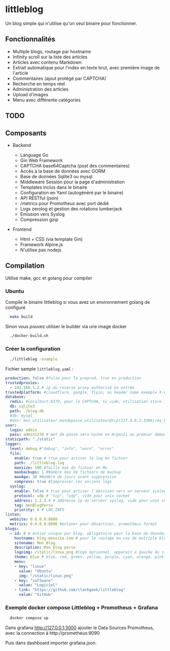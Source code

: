 # littleblog

Un blog simple qui n'utilise qu'un seul binaire pour fonctionner.

## Fonctionnalités

- Multiple blogs, routage par hostname
- Infinity scroll sur la liste des articles
- Articles avec contenu Markdown
- Extrait automatique pour l'index en texte brut, avec première image de l'article
- Commentaires (ajout protégé par CAPTCHA)
- Recherche en temps réel
- Administration des articles
- Upload d'images
- Menu avec différente catégories

## TODO

## Composants

- Backend
  - Language Go
  - Gin Web Framework
  - CAPTCHA base64Captcha (post des commentaires)
  - Accès à la base de données avec GORM
  - Base de données Sqlite3 ou mysql
  - Middleware Session pour la page d'administration
  - Templates inclus dans le binaire
  - Configuration en Yaml (autogénéré par le binaire)
  - API RESTful (json)
  - /metrics pour Promotheus avec port dédié
  - Logs zerolog et gestion des rotations lumberjack
  - Emission vers Syslog
  - Compression gzip

- Frontend
  - Html + CSS (via template Gin)
  - Framework Alpine.js
  - N'utilise pas nodejs

## Compilation

Utilise make, gcc et golang pour compiler

### Ubuntu

Compile le binaire littleblog si vous avez un environnement golang de configuré

```bash
  make build
```

Sinon vous pouvez utiliser le builder via une image docker

```bash
  ./docker-build.sh
```

### Créer la configuration

```bash
  ./littleblog -example
```

Fichier sample `littleblog.yaml` :

```yaml
production: false #false pour la preprod, true en production
trustedproxies:
  - 192.168.1.2 # ip du reverse proxy authorisé en entrée
trustedplatform: #cloudflare, google, flyio, ou header name exemple X-CDN-Client-IP
database:
  redis: #localhost:6379, pour le CAPTCHA, si vide, utilisation store interne à go.
  db: sqlite3
  path: ./blog.db
  #db: mysql
  #dsn: mon_utilisateur:motdepasse_utilisateur@tcp(127.0.0.1:3306)/ma_base?charset=utf8mb4&parseTime=True&loc=Local
user:
  login: admin
  pass: admin1234 # mot de passe sera hashé en Argon2i au premier démarrage
staticpath: "./static"
logger:
  level: debug #"debug", "info", "warn", "error"
  file:
    enable: true # true pour activer le log en fichier
    path: ./littleblog.log
    maxsize: 100 #Taille max du fichier en Mo
    maxbackups: 1 #Nombre max de fichiers de backup
    maxAge: 30 #Nombre de jours avant suppression
    compress: true #Compresser les anciens logs
  syslog:
    enable: false # true pour activer l'émission vers un serveur syslog
    protocol: udp # "tcp", "udp", vide pour unix socket
    address: 1.2.3.4 # addresse ip du serveur syslog, vide pour unix socket
    tag: monBlogPerso
    priority: 6 # LOG_INFO
listen:
  website: 0.0.0.0:8080
  metrics: 0.0.0.0:8090 #enlever pour désactiver, promotheus format
blogs:
  - id: 0 # entier unique par blog, obligatoire pour la base de données
    hostname: blog.monsite.com # pour le routage en cas de multiple blog
    sitename: Mon Blog
    description: Mon blog perso
    logoimg: /static/linux.png #logo optionnel, apparait a gauche du sitename
    theme: blue # blue, red, green, yellow, purple, cyan, orange, pink, gray, black, ou code couleur exemple: #000000
    menu:
    - key: "linux"
      value: "Ubuntu"
      img: "/static/linux.png"
    - key: "software"
      value: "Logiciel"
    - link: "https://github.com/clankgeek/littleblog"
      value: "GitHub"

```

### Exemple docker compose Littleblog + Promotheus + Grafana

```bash
  docker compose up
```

Dans grafana http://127.0.0.1:3000 ajouter le Data Sources Promotheus, avec la connection à http://prometheus:9090

Puis dans dashboard importer grafana.json.


